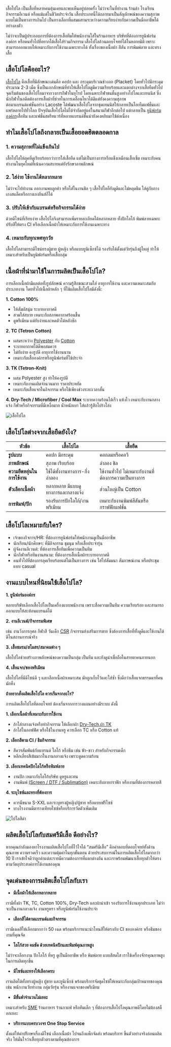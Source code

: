 
เสื้อโปโล เป็นเสื้อที่หลายคนคุ้นเคยและพบเห็นอยู่บ่อยครั้ง ไม่ว่าจะในที่ทำงาน ร้านค้า โรงเรียน กิจกรรมอีเวนต์ หรือแม้แต่ในชีวิตประจำวัน เสื้อประเภทนี้ได้กลายมาเป็นสัญลักษณ์ของความสุภาพแบบไม่เป็นทางการเกินไป เป็นทางเลือกที่ผสมผสานระหว่างความเรียบง่ายกับความเป็นมืออาชีพได้อย่างลงตัว

ไม่ว่าจะเป็นผู้ประกอบการที่ต้องการเสื้อทีมให้พนักงานใส่ในร้านอาหาร บริษัทที่ต้องการยูนิฟอร์มองค์กร หรือคนทั่วไปที่อยากได้เสื้อใส่ร่วมกิจกรรม เสื้อโปโลล้วนตอบโจทย์ได้ในหลายมิติ เพราะสามารถออกแบบให้เหมาะกับการใช้งานเฉพาะทางได้ ทั้งเรื่องของเนื้อผ้า สีสัน การพิมพ์ลาย และทรงเสื้อ

## เสื้อโปโลคืออะไร?

[เสื้อโปโล](/polo)  คือเสื้อที่มีลักษณะเด่นคือ คอปก และ กระดุมบริเวณช่วงอก (Placket) โดยทั่วไปมีกระดุมประมาณ 2-3 เม็ด ซึ่งเป็นเอกลักษณ์ที่ทำให้เสื้อโปโลดูมีความเรียบร้อยและแตกต่างจากเสื้อยืดทั่วไป จุดเริ่มต้นของเสื้อโปโลมาจากวงการกีฬาในยุโรป โดยเฉพาะกีฬาชนชั้นสูงอย่างโปโลและเทนนิส ซึ่งนักกีฬาในอดีตต้องการเสื้อผ้าที่ช่วยในการเคลื่อนไหวได้ดีแต่ยังคงความสุภาพ<br>
ต่อมาแบรนด์แฟชั่นอย่าง Lacoste ได้พัฒนาเสื้อโปโลจากชุดเทนนิสให้กลายเป็นไอเท็มแฟชั่นและแพร่หลายไปทั่วโลก ปัจจุบันเสื้อโปโลไม่ได้จำกัดอยู่แค่ในสนามกีฬาอีกต่อไป แต่กลายเป็น
[ยูนิฟอร์มองค์กร](/company-shirt)เสื้อทีม และแฟชั่นสตรีทแวร์ที่หลายแบรนด์ชั้นนำยังคงหยิบมาใช้ต่อเนื่อง

## ทำไมเสื้อโปโลถึงกลายเป็นเสื้อยอดฮิตตลอดกาล

### 1. ความสุภาพที่ไม่แข็งเกินไป

เสื้อโปโลให้ลุคที่ดูเรียบร้อยกว่าการใส่เสื้อยืด แต่ไม่เป็นทางการหรือแข็งเหมือนเสื้อเชิ้ต เหมาะกับคนทำงานในยุคใหม่ที่เน้นความสบายแต่ยังรักษาภาพลักษณ์

### 2. ใส่ง่าย ใช้งานได้หลากหลาย

ไม่ว่าจะไปทำงาน ออกงานพบลูกค้า หรือใส่ในงานชิล ๆ เสื้อโปโลก็ยังดูดีและไม่หลุดธีม ใส่คู่กับกางเกงสแล็คหรือกางเกงยีนส์ก็ได้<br>

### 3. ปรับให้เข้ากับแบรนด์หรือกิจกรรมได้ง่าย

ด้วยดีไซน์ที่เรียบง่าย เสื้อโปโลจึงสามารถเพิ่มรายละเอียดได้หลากหลาย ทั้งปักโลโก้ พิมพ์ลายเฉพาะ ปรับสีให้ตรง CI หรือเลือกเนื้อผ้าให้เหมาะกับการใช้งานเฉพาะทาง

### 4. เหมาะกับทุกเพศทุกวัย

เสื้อโปโลสามารถดีไซน์ทรงผู้ชาย ผู้หญิง หรือแบบยูนิเซ็กซ์ได้ รองรับได้ตั้งแต่วัยรุ่นถึงผู้ใหญ่ ทำให้เหมาะสำหรับเป็นยูนิฟอร์มหรือเสื้อกลุ่ม

## เนื้อผ้าที่นำมาใช้ในการผลิตเป็นเสื้อโปโล?

การเลือกเนื้อผ้ามีผลต่อทั้งรูปลักษณ์ ความรู้สึกขณะสวมใส่ อายุการใช้งาน และความเหมาะสมกับประเภทงาน โดยทั่วไปเนื้อผ้าหลัก ๆ ที่ใช้ผลิตเสื้อโปโลมีดังนี้:<br>

**1. Cotton 100%**
- ให้สัมผัสนุ่ม ระบายอากาศดี
- สวมใส่สบาย เหมาะกับสภาพอากาศร้อนชื้น
- ดูพรีเมียม แต่ยับง่ายและหดตัวได้หลังซัก

**2. TC (Tetron Cotton)**
- ผสมระหว่าง [Polyester](/what-is-polyester-fabric-used-for) กับ 
[Cotton](/what-is-cotton)
- ระบายอากาศได้ดีพอสมควร
- ไม่ยับง่าย คงรูปดี อายุการใช้งานนาน
- เหมาะกับเสื้อองค์กรหรือยูนิฟอร์มที่ใช้ประจำ

**3. TK (Tetron-Knit)**
- ผสม Polyester สูง ทำให้คงรูปดี
- เหมาะกับงานผลิตจำนวนมาก ราคาประหยัด
- เหมาะกับเสื้อแจกในกิจกรรม หรือใช้เพียงช่วงระยะเวลาสั้น

**4. Dry-Tech / Microfiber / Cool Max**
ระบายความร้อนได้เร็ว แห้งไว
เหมาะกับงานกลางแจ้ง กีฬาหรือกิจกรรมที่มีเหงื่อมาก
น้ำหนักเบา ใส่แล้วรู้สึกโปร่งโล่ง

![เสื้อโปโล](/blog/23129092_2022_01_28_16_-min.jpg)

## เสื้อโปโลต่างจากเสื้อยืดยังไง?


| หัวข้อ                     | เสื้อโปโล                                | เสื้อยืด                                                  |
|---------------------------|-------------------------------------------|------------------------------------------------------------|
| **รูปแบบ**                | คอปก มีกระดุม                            | คอกลมหรือคอวี                                              |
| **ภาพลักษณ์**            | สุภาพ เรียบร้อย                          | ลำลอง ชิล                                                  |
| **ความยืดหยุ่นในการใช้งาน** | ใช้ได้ทั้งงานทางการ-กึ่งลำลอง           | ใช้งานทั่วไป ไม่เหมาะกับงานที่ต้องการความเป็นทางการ      |
| **ตัวเลือกเนื้อผ้า**      | หลากหลาย มีแบบดูทางการและกลางแจ้ง        | ส่วนใหญ่เป็น Cotton                                        |
| **การพิมพ์/ปัก**          | รองรับการปักโลโก้/งานพรีเมียม            | เหมาะกับงานพิมพ์สีสันหรือกราฟฟิกแฟชั่น                    |

## เสื้อโปโลเหมาะกับใคร?
- เจ้าของกิจการ/HR: ที่ต้องการยูนิฟอร์มให้พนักงานดูเป็นมืออาชีพ
- นักเรียน/นักศึกษา: ที่มีกิจกรรม ชุมนุม หรือเสื้อประจำรุ่น
- ผู้จัดงานอีเวนต์: ที่ต้องการเสื้อทีมเพื่อความเป็นทีม
- นักกีฬาหรือทีมงานสนาม: ที่ต้องการเสื้อเนื้อผ้าระบายอากาศดี
- คนทั่วไปที่ต้องการลุคเรียบร้อยแต่ไม่เป็นทางการ เช่น ใส่ไปสัมมนา สัมภาษณ์งาน หรือประชุมแบบ casual

## งานแบบไหนที่นิยมใช้เสื้อโปโล?
**1. ยูนิฟอร์มองค์กร**

หลายบริษัทเลือกเสื้อโปโลเป็นเครื่องแบบพนักงาน เพราะสื่อความเป็นทีม ความเรียบร้อย และสามารถออกแบบให้สะท้อนแบรนด์ได้

**2. งานอีเวนต์/กิจกรรมพิเศษ**

เช่น งานวิ่งการกุศล กีฬาสี วันเด็ก [CSR](https://th.wikipedia.org/wiki/%E0%B8%84%E0%B8%A7%E0%B8%B2%E0%B8%A1%E0%B8%A3%E0%B8%B1%E0%B8%9A%E0%B8%9C%E0%B8%B4%E0%B8%94%E0%B8%8A%E0%B8%AD%E0%B8%9A%E0%B8%97%E0%B8%B2%E0%B8%87%E0%B8%AA%E0%B8%B1%E0%B8%87%E0%B8%84%E0%B8%A1%E0%B9%80%E0%B8%8A%E0%B8%B4%E0%B8%87%E0%B8%9A%E0%B8%A3%E0%B8%A3%E0%B8%A9%E0%B8%B1%E0%B8%97)  กิจกรรมส่งเสริมการขาย ซึ่งต้องการเสื้อที่ทั้งดูดีและใช้งานได้ดีในสถานการณ์จริง

**3. เสื้อชมรม/สโมสร/สมาคมต่าง ๆ**

เสื้อโปโลช่วยสร้างภาพลักษณ์ของความเป็นกลุ่ม เป็นทีม และยังดูน่าเชื่อถือในสายตาคนภายนอก

**4. เสื้อแจก/ของพรีเมียม**

เสื้อโปโลที่มีดีไซน์ดี ๆ และเลือกเนื้อผ้าเหมาะสม มักถูกเก็บไว้และใส่ซ้ำ ซึ่งดีกว่าเสื้อแจกธรรมดาที่คนมักทิ้ง<br>

**ถ้าอยากสั่งผลิตเสื้อโปโล ควรเริ่มจากอะไร?**

การผลิตเสื้อโปโลที่ตอบโจทย์ ต้องเริ่มจากการวางแผนอย่างมีระบบ ดังนี้

**1. เลือกเนื้อผ้าที่เหมาะกับการใช้งาน**

- ถ้าใส่กลางแจ้งหรือทำกิจกรรม ให้เลือกผ้า [Dry-Tech](/what-is-dry-tech-fabric-polo-shirt),[ผ้า TK](/what-is-tk-fabric) 
- ถ้าใส่ในออฟฟิศ หรือใช้ในงานหรู ควรเลือก TC หรือ Cotton แท้

**2. เลือกสีตาม CI / ธีมกิจกรรม**

- สีควรสัมพันธ์กับแบรนด์ โลโก้ หรือธีม เช่น ฟ้า-ขาว สำหรับกิจกรรมเด็ก
- หลีกเลี่ยงสีเข้มมากในงานกลางแจ้ง เพราะดูดความร้อน

**3. เลือกเทคนิคปักโลโก้หรือพิมพ์ลาย**

- งานปัก เหมาะกับโลโก้บริษัท ดูหรูและทน
- งานพิมพ์ [(Screen / DTF / Sublimation)](/how-to-choose-screen-printing-techniques)   เหมาะกับลายกราฟิก หรืองานที่ต้องการหลายสี<br>

**4. ระบุไซซ์และทรงที่ต้องการ**

- ควรมีขนาด S-XXL และระบุทรงผู้หญิง/ผู้ชาย หรือแบบฟรีไซซ์
- บางโรงงานมีตารางเทียบไซซ์หรือบริการวัดตัวเพิ่มเติม

![โปโลสีดำ](/blog/2149347541-min.jpg)

## ผลิตเสื้อโปโลกับสมศรีมีเสื้อ ดีอย่างไร?

หากคุณกำลังมองหาโรงงานผลิตเสื้อโปโลที่ไว้ใจได้ “สมศรีมีเสื้อ” คือคำตอบที่ตอบโจทย์ทั้งด้านคุณภาพ ความรวดเร็ว และความคุ้มค่าในทุกขั้นตอน ด้วยประสบการณ์ในการผลิตเสื้อโปโลมากกว่า 10 ปี เราเข้าใจดีว่าลูกค้าแต่ละรายมีความต้องการที่แตกต่างกัน และเราพร้อมพัฒนาเสื้อทุกตัวให้ตรงตามวัตถุประสงค์การใช้งานของคุณ

## จุดเด่นของการผลิตเสื้อโปโลกับเรา

- **มีเนื้อผ้าให้เลือกหลากหลาย**

เรามีทั้งผ้า TK, TC, Cotton 100%, Dry-Tech และผ้านำเข้า รองรับการใช้งานทุกประเภท ไม่ว่าจะเป็นงานกลางแจ้ง งานหรูหรา หรือยูนิฟอร์มใช้งานประจำ

- **เลือกสีได้ตามแบรนด์และกิจกรรม**

เรามีเฉดสีให้เลือกมากกว่า 50 เฉด พร้อมบริการแนะนำโทนสีให้ตรงกับ CI ขององค์กร หรือธีมของงานที่คุณจัด

- **โลโก้สวย คมชัด ด้วยเทคนิคปักและพิมพ์คุณภาพสูง**

ไม่ว่าจะเลือกงาน ปักโลโก้ ที่หรู ดูเป็นมืออาชีพ หรือ พิมพ์ลาย แบบสีสดใส เราใช้เครื่องจักรคุณภาพสูงในการผลิตทุกชิ้น

- **มีไซซ์และทรงให้เลือกครบ**

เราผลิตได้ทั้งทรงผู้หญิง ผู้ชาย และยูนิเซ็กซ์ พร้อมบริการจัดชุดไซซ์ให้เหมาะกับกลุ่มเป้าหมายของคุณ เช่น พนักงานวัยทำงาน กลุ่มวัยรุ่น หรืองานแจกของพรีเมียม

- **มีขั้นต่ำจำนวนไม่เยอะ**

เหมาะสำหรับ [SME](https://www.kasikornbank.com/th/kbiz/article/pages/guide-for-sme-business-and-how-it-works.aspx) ร้านอาหาร ร้านกาแฟ หรือทีมเล็ก ๆ ที่ต้องการเสื้อโปโลคุณภาพดีโดยไม่ต้องสต็อกเยอะ

- **บริการแบบครบวงจร One Stop Service**

ตั้งแต่ให้คำปรึกษาเรื่องดีไซน์ เลือกเนื้อผ้า ไปจนถึงแพ็กจัดส่ง พร้อมบริการ ขึ้นตัวอย่างจริงก่อนผลิตจริง ให้มั่นใจว่าเสื้อทุกตัวตรงตามที่คุณต้องการ
